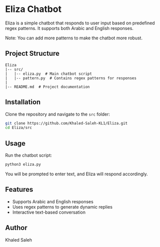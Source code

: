 # Eliza Chatbot

Eliza is a simple chatbot that responds to user input based on predefined regex patterns. It supports both Arabic and English responses.

Note: You can add more patterns to make the chatbot more robust.

## Project Structure

 
 ```
Eliza
 |-- src/
 |   |-- eliza.py  # Main chatbot script
 |   |-- pattern.py  # Contains regex patterns for responses
 |
 |-- README.md  # Project documentation
```

## Installation

Clone the repository and navigate to the `src` folder:
```sh
git clone https://github.com/Khaled-Saleh-KL1/Eliza.git
cd Eliza/src
```

## Usage

Run the chatbot script:
```sh
python3 eliza.py
```
You will be prompted to enter text, and Eliza will respond accordingly.

## Features

- Supports Arabic and English responses
- Uses regex patterns to generate dynamic replies
- Interactive text-based conversation

## Author

Khaled Saleh
